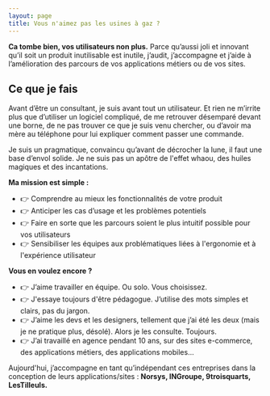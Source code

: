 ```yaml
---
layout: page
title: Vous n'aimez pas les usines à gaz ?
---
```


**Ca tombe bien, vos utilisateurs non plus.**
Parce qu’aussi joli et innovant qu’il soit un produit inutilisable est inutile, j’audit, j’accompagne et j’aide à l’amélioration des parcours de vos applications métiers ou de vos sites.  

## Ce que je fais
Avant d’être un consultant, je suis avant tout un utilisateur.
Et rien ne m’irrite plus que d’utiliser un logiciel compliqué, de me retrouver désemparé devant une borne, de ne pas trouver ce que je suis venu chercher, ou d’avoir ma mère au téléphone pour lui expliquer comment passer une commande.

Je suis un pragmatique, convaincu qu’avant de décrocher la lune, il faut une base d’envol solide.
Je ne suis pas un apôtre de l'effet whaou, des huiles magiques et des incantations.

**Ma mission est simple :**
- 👉 Comprendre au mieux les fonctionnalités de votre produit
- 👉 Anticiper les cas d’usage et les problèmes potentiels
- 👉 Faire en sorte que les parcours soient le plus intuitif possible pour vos utilisateurs
- 👉 Sensibiliser les équipes aux problématiques liées à l'ergonomie et à l'expérience utilisateur

**Vous en voulez encore ?**
- 👉 J’aime travailler en équipe. Ou solo. Vous choisissez.
- 👉 J'essaye toujours d'être pédagogue. J’utilise des mots simples et clairs, pas du jargon.
- 👉 J’aime les devs et les designers, tellement que j’ai été les deux (mais je ne pratique plus, désolé).
  Alors je les consulte. Toujours.
- 👉 J’ai travaillé en agence pendant 10 ans, sur des sites e-commerce, des applications métiers, des applications mobiles...

Aujourd'hui, j’accompagne en tant qu’indépendant ces entreprises dans la conception de leurs applications/sites :
**Norsys, INGroupe, 9troisquarts, LesTilleuls.**
